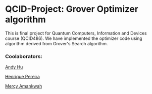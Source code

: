 # QCID-Project: Grover Optimizer algorithm
This is final project for Quantum Computers, Information and Devices course (QCID486). We have implemented the optimizer code using algorithm derived from Grover's Search algorithm.

### Coolaborators:

[Andy Hu](https://github.com/andyhu831)

[Henrique Pereira](https://github.com/henriqueop486)

[Mercy Amankwah](https://github.com/ladyjulia)
